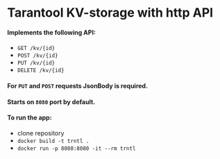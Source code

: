 # Tarantool KV-storage with http API

#### Implements the following API:
 - `GET /kv/{id}` 
 - `POST /kv/{id}` 
 - `PUT /kv/{id}`
 - `DELETE /kv/{id}`

#### For `PUT` and `POST` requests JsonBody is required.
#### Starts on `8080` port by default.
#### To run the app:
 -  clone repository
 - `docker build -t trntl .`
 - `docker run -p 8080:8080 -it --rm trntl`
